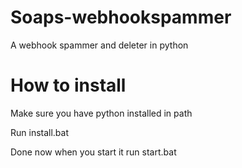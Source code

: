# Soaps-webhookspammer
A webhook spammer and deleter in python

# How to install

Make sure you have python installed in path


Run install.bat


Done now when you start it run start.bat
